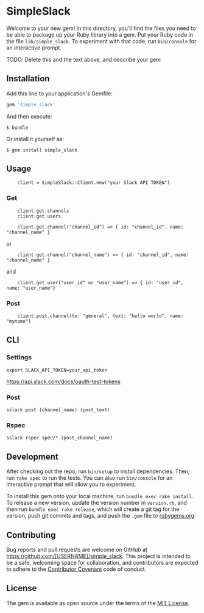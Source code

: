 # SimpleSlack

Welcome to your new gem! In this directory, you'll find the files you need to be able to package up your Ruby library into a gem. Put your Ruby code in the file `lib/simple_slack`. To experiment with that code, run `bin/console` for an interactive prompt.

TODO: Delete this and the text above, and describe your gem

## Installation

Add this line to your application's Gemfile:

```ruby
gem 'simple_slack'
```

And then execute:

    $ bundle

Or install it yourself as:

    $ gem install simple_slack

## Usage

```
    client = SimpleSlack::Client.new("your Slack API TOKEN")
```

### Get

```
    client.get.channels
    client.get.users
```

```
    client.get.channel("channel_id") => { id: "channel_id", name: "channel_name" }
```

or


```
    client.get.channel("channel_name") => { id: "channel_id", name: "channel_name" }
```

and

```
    client.get.user("user_id" or "user_name") => { id: "user_id", name: "user_name"}
```

### Post

```
    client.post.channel(to: "general", text: "hello world", name: "myname")
```

## CLI

### Settings

```
export SLACK_API_TOKEN=your_api_token
```

https://api.slack.com/docs/oauth-test-tokens

### Post

```
sslack post (channel_name) (post_text)
```

### Rspec

```
sslack rspec spec/* (post_channel_name)
```

## Development

After checking out the repo, run `bin/setup` to install dependencies. Then, run `rake spec` to run the tests. You can also run `bin/console` for an interactive prompt that will allow you to experiment.

To install this gem onto your local machine, run `bundle exec rake install`. To release a new version, update the version number in `version.rb`, and then run `bundle exec rake release`, which will create a git tag for the version, push git commits and tags, and push the `.gem` file to [rubygems.org](https://rubygems.org).

## Contributing

Bug reports and pull requests are welcome on GitHub at https://github.com/[USERNAME]/simple_slack. This project is intended to be a safe, welcoming space for collaboration, and contributors are expected to adhere to the [Contributor Covenant](contributor-covenant.org) code of conduct.


## License

The gem is available as open source under the terms of the [MIT License](http://opensource.org/licenses/MIT).

